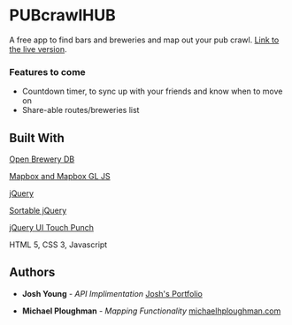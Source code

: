 # PUBcrawlHUB
A free app to find bars and breweries and map out your pub crawl. [Link to the live version](http://michaelhploughman.com/PUBCrawlHub/).

### Features to come

- Countdown timer, to sync up with your friends and know when to move on
- Share-able routes/breweries list

## Built With
[Open Brewery DB](https://www.openbrewerydb.org/)

[Mapbox and Mapbox GL JS](https://www.mapbox.com/)

[jQuery](https://jquery.com/)

[Sortable jQuery](https://jqueryui.com/sortable/)

[jQuery UI Touch Punch](http://touchpunch.furf.com/)

HTML 5, CSS 3, Javascript

## Authors
* **Josh Young** - *API Implimentation* [Josh's Portfolio](https://joshyoung.net)


* **Michael Ploughman** - *Mapping Functionality* [michaelhploughman.com](https://michaelhploughman.com)
